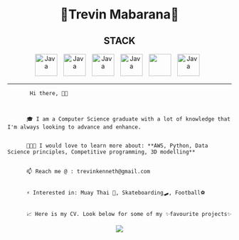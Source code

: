 <h1 align="center">🎇Trevin Mabarana🎇</h1>


<h2 align="center">STACK</h2>
<p align="center">
          <img alt="Java" width="50px" style="padding-right:10px;" src="https://cdn.jsdelivr.net/gh/devicons/devicon/icons/java/java-original.svg" />
          <img alt="Java" width="50px" style="padding-right:10px;" src="https://cdn.jsdelivr.net/gh/devicons/devicon/icons/javascript/javascript-original.svg" />
          <img alt="Java" width="50px" style="padding-right:10px;" src="https://cdn.jsdelivr.net/gh/devicons/devicon/icons/python/python-original.svg" />
          <img alt="Java" width="50px" style="padding-right:10px;" src="https://cdn.jsdelivr.net/gh/devicons/devicon/icons/pandas/pandas-original.svg" />
          <img width="50px" style="padding-right:10px;" src="https://cdn.jsdelivr.net/gh/devicons/devicon/icons/html5/html5-original.svg" />
          <img alt="Java" width="50px" style="padding-right:10px;" src="https://cdn.jsdelivr.net/gh/devicons/devicon/icons/css3/css3-original.svg" />
</p>

---
<p align="center">
 
           Hi there, 👋🏾


          
          🎓 I am a Computer Science graduate with a lot of knowledge that I'm always looking to advance and enhance.

          
          👨🏾‍🏫 I would love to learn more about: **AWS, Python, Data Science principles, Competitive programming, 3D modelling**

          
          📫 Reach me @ : trevinkenneth@gmail.com

          
          ⚡ Interested in: Muay Thai 🥊, Skateboarding🛹, Football⚽

          
          📈 Here is my CV. Look below for some of my ✨favourite projects✨

</p>
<p align="center">
  <img src="https://user-images.githubusercontent.com/64080171/174501940-e99c9c89-004f-4e37-80c4-e2bc84b0ca15.png">
</p>


<!--
**TrevinKM/TrevinKM** is a ✨ _special_ ✨ repository because its `README.md` (this file) appears on your GitHub profile.

Here are some ideas to get you started:

- 🔭 I’m currently working on ...
- 🌱 I’m currently learning ...
- 👯 I’m looking to collaborate on ...
- 🤔 I’m looking for help with ...
- 💬 Ask me about ...
- 📫 How to reach me: ...
- 😄 Pronouns: ...
- ⚡ Fun fact: ...
-->

